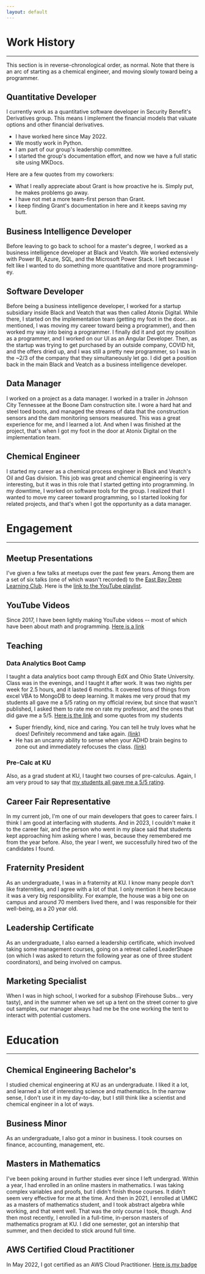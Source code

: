 ```yaml
---
layout: default
---
```


# Work History

* * *

This section is in reverse-chronological order, as normal. Note
that there is an arc of starting as a chemical engineer, and moving
slowly toward being a programmer.

## Quantitative Developer

I currently work as a quantitative software developer in Security
Benefit's Derivatives group. This means I implement the financial
models that valuate options and other financial derivatives.  

- I have worked here since May 2022. 
- We mostly work in Python.
- I am part of our group's leadership committee.
- I started the group's documentation effort, and now
  we have a full static site using MKDocs.

Here are a few quotes from my coworkers:

- What I really appreciate about Grant is how proactive he is. Simply put, he makes problems go away.
- I have not met a more team-first person than Grant.
- I keep finding Grant's documentation in here and it keeps saving my butt.

## Business Intelligence Developer

Before leaving to go back to school for a master's degree,
I worked as a business intelligence developer at Black and Veatch.
We worked extensively with Power BI, Azure, SQL, and the
Microsoft Power Stack.  I left because I felt like I wanted
to do something more quantitative and more programming-ey.

## Software Developer

Before being a business intelligence developer, I worked for a
startup subsidiary inside Black and Veatch that was then called
Atonix Digital. While there, I started
on the implementation team (getting my foot in the door... as mentioned,
I was moving my career toward being a programmer), and then worked
my way into being a programmer. I finally did it and got my position
as a programmer, and I worked on our UI as an Angular Developer.
Then, as the startup was trying to get purchased by an outside
company, COVID hit, and the offers dried up, and I was still a pretty
new programmer, so I was in the ~2/3 of the company that they simultaneously
let go. I did get a position back in the main Black and Veatch as
a business intelligence developer.

## Data Manager

I worked on a project as a data manager. I worked in a trailer
in Johnson City Tennessee at the Boone Dam construction site.
I wore a hard hat and steel toed boots, and managed the streams
of data that the construction sensors and the dam monitoring
sensors measured.  This was a great experience for me,
and I learned a lot. And when I was finished at the project,
that's when I got my foot in the door at Atonix Digital
on the implementation team.

## Chemical Engineer

I started my career as a chemical process engineer in Black and Veatch's
Oil and Gas division. This job was great and chemical engineering is
very interesting, but it was in this role that I started getting into
programming. In my downtime, I worked on software tools for the group.
I realized that I wanted to move my career toward programming, so I started
looking for related projects, and that's when I got the opportunity
as a data manager.

# Engagement

* * *

## Meetup Presentations

I've given a few talks at meetups over the past few years. Among them
are a set of six talks (one of which wasn't recorded) to the 
[East Bay Deep Learning Club](https://www.meetup.com/east-bay-tri-valley-machine-learning-meetup/). 
Here is the [link to the YouTube playlist](https://www.youtube.com/playlist?list=PLytZkHFJwKUf-P1Q_AD-hvYKyH0VREKWw).

## YouTube Videos

Since 2017, I have been lightly making YouTube videos --
most of which have been about math and programming.
[Here is a link](https://www.youtube.com/@grantsmith3653/featured)

## Teaching

### Data Analytics Boot Camp

I taught a data analytics boot camp through EdX and Ohio State University.
Class was in the evenings, and I taught it after work. It was two nights
per week for 2.5 hours, and it lasted 6 months. It covered tons of things
from excel VBA to MongoDB to deep learning.  It makes me very proud that my
students all gave me a 5/5 rating on my official review, but since that wasn't
published, I asked them to rate me on rate my professor, and the ones that did
gave me a 5/5. [Here is the link](https://www.ratemyprofessors.com/ShowRatings.jsp?tid=2720862)
and some quotes from my students

- Super friendly, kind, nice and caring. You can tell he truly loves what he does! Definitely recommend and take again. [(link)](https://www.ratemyprofessors.com/rating/35222252?utm_source=share&utm_medium=web&utm_campaign=prof_rating)
- He has an uncanny ability to sense when your ADHD brain begins to zone out and immediately refocuses the class. [(link)](https://www.ratemyprofessors.com/rating/35209449?utm_source=share&utm_medium=web&utm_campaign=prof_rating)

### Pre-Calc at KU

Also, as a grad student at KU, I taught two courses of pre-calculus. Again,
I am very proud to say that
[my students all gave me a 5/5 rating](https://www.ratemyprofessors.com/ShowRatings.jsp?tid=2771200).

## Career Fair Representative

In my current job, I'm one of our main developers that goes to career
fairs. I think I am good at interfacing with students. And in 2023, I
couldn't make it to the career fair, and the person who went in my place
said that students kept approaching him asking where I was, because they
remembered me from the year before.  Also, the year I went, we successfully
hired two of the candidates I found.

## Fraternity President

As an undergraduate, I was in a fraternity at KU. I know many people don't
like fraternities, and I agree with a lot of that. I only mention it here
because it was a very big responsibility. For example, the house was a big
one on campus and around 70 members lived there, and I was responsible
for their well-being, as a 20 year old.

## Leadership Certificate

As an undergraduate, I also earned a leadership certificate, which
involved taking some management courses, going on a retreat called
LeaderShape (on which I was asked to return the following year as one
of three student coordinators), and being involved on campus.

## Marketing Specialist

When I was in high school, I worked for a subshop (Firehouse Subs... very
tasty), and in the summer when we set up a tent on the street corner to
give out samples, our manager always had me be the one working the
tent to interact with potential customers.

# Education

* * *

## Chemical Engineering Bachelor's

I studied chemical engineering at KU as an undergraduate.
I liked it a lot, and learned a lot of interesting science
and mathematics. In the narrow sense, I don't use it in my
day-to-day, but I still think like a scientist and chemical
engineer in a lot of ways.

## Business Minor

As an undergraduate, I also got a minor in business. I took
courses on finance, accounting, management, etc.

## Masters in Mathematics

I've been poking around in further studies ever since I left
undergrad.  Within a year, I had enrolled in an online masters
in mathematics. I was taking complex variables and proofs, but
I didn't finish those courses. It didn't seem very effective for
me at the time.  And then in 2021, I enrolled at UMKC as a
masters of mathematics student, and I took abstract algebra
while working, and that went well. That was the only course
I took, though. And then most recently, I enrolled in a full-time,
in-person masters of mathematics program at KU. I did one
semester, got an intership that summer, and then decided to
stick around full time. 

## AWS Certified Cloud Practitioner

In May 2022, I got certified as an AWS Cloud Practitioner.
[Here is my badge](https://www.credly.com/badges/3c754523-d992-47d9-b500-d7b5b18daf92/public_url)

